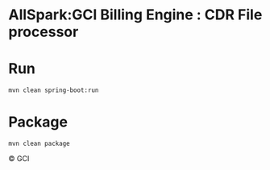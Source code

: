 AllSpark:GCI Billing Engine : CDR File processor
=================================================
 	

# Run


	mvn clean spring-boot:run

# Package

	mvn clean package

&copy; GCI




